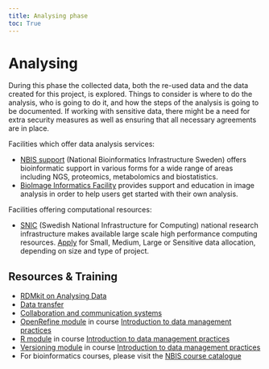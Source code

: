 ```yaml
---
title: Analysing phase
toc: True
---
```


# Analysing
During this phase the collected data, both the re-used data and the data created for this project, is explored. Things to consider is where to do the analysis, who is going to do it, and how the steps of the analysis is going to be documented. If working with sensitive data, there might be a need for extra security measures as well as ensuring that all necessary agreements are in place.

Facilities which offer data analysis services:
* [NBIS support](https://nbis.se/support) (National Bioinformatics Infrastructure Sweden) offers bioinformatic support in various forms for a wide range of areas including NGS, proteomics, metabolomics and biostatistics.
* [BioImage Informatics Facility](https://www.scilifelab.se/facilities/bioimage-informatics/) provides support and education in image analysis in order to help users get started with their own analysis.

Facilities offering computational resources:
* [SNIC](https://www.snic.se/) (Swedish National Infrastructure for Computing) national research infrastructure makes available large scale high performance computing resources. [Apply](https://www.snic.se/allocations/compute/) for Small, Medium, Large or Sensitive data allocation, depending on size and type of project.

## Resources & Training
* [RDMkit on Analysing Data](https://rdmkit.elixir-europe.org/analysing)
* [Data transfer](/topics/data-transfer)
* [Collaboration and communication systems](https://www.scilifelab.se/community-pages/systems-data#collaboration)
* [OpenRefine module](https://nbisweden.github.io/module-openrefine-dm-practices/) in course [Introduction to data management practices](https://uppsala.instructure.com/courses/48087/pages/introduction-to-data-management-practices)
* [R module](https://nbisweden.github.io/module-r-intro-dm-practices/) in course [Introduction to data management practices](https://uppsala.instructure.com/courses/48087/pages/introduction-to-data-management-practices)
* [Versioning module](https://nbisweden.github.io/module-versioning-dm-practices/) in course [Introduction to data management practices](https://uppsala.instructure.com/courses/48087/pages/introduction-to-data-management-practices)
* For bioinformatics courses, please visit the [NBIS course catalogue](https://uppsala.instructure.com/courses/48087/pages/nbis-training-catalogue)
